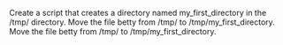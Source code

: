 Create a script that creates a directory named my_first_directory in the /tmp/ directory.
Move the file betty from /tmp/ to /tmp/my_first_directory.
Move the file betty from /tmp/ to /tmp/my_first_directory.
